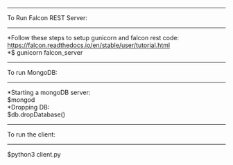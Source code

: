 **************************
To Run Falcon REST Server:
**************************

*Follow these steps to setup gunicorn and falcon rest code:<br/>
	https://falcon.readthedocs.io/en/stable/user/tutorial.html<br/>
*$ gunicorn falcon_server

***************
To run MongoDB:
***************

*Starting a mongoDB server:<br/>
$mongod<br/>
*Dropping DB:<br/>
$db.dropDatabase()

******************
To run the client:
******************

$python3 client.py <K> <T> <SD>
